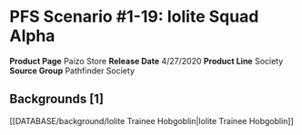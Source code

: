 ﻿---
id: '35'
name: PFS Scenario 1-19. Iolite Squad Alpha
rarity: Common
rus_type_level: null
source: null
trait: null
type: Source

---
# PFS Scenario #1-19: Iolite Squad Alpha

**Product Page** Paizo Store
**Release Date** 4/27/2020
**Product Line** Society
**Source Group** Pathfinder Society

## Backgrounds [1]

[[DATABASE/background/Iolite Trainee Hobgoblin|Iolite Trainee Hobgoblin]]